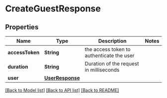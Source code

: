# CreateGuestResponse

## Properties
Name | Type | Description | Notes
------------ | ------------- | ------------- | -------------
**accessToken** | **String** | the access token to authenticate the user | 
**duration** | **String** | Duration of the request in milliseconds | 
**user** | [**UserResponse**](UserResponse.md) |  | 

[[Back to Model list]](../README.md#documentation-for-models) [[Back to API list]](../README.md#documentation-for-api-endpoints) [[Back to README]](../README.md)


